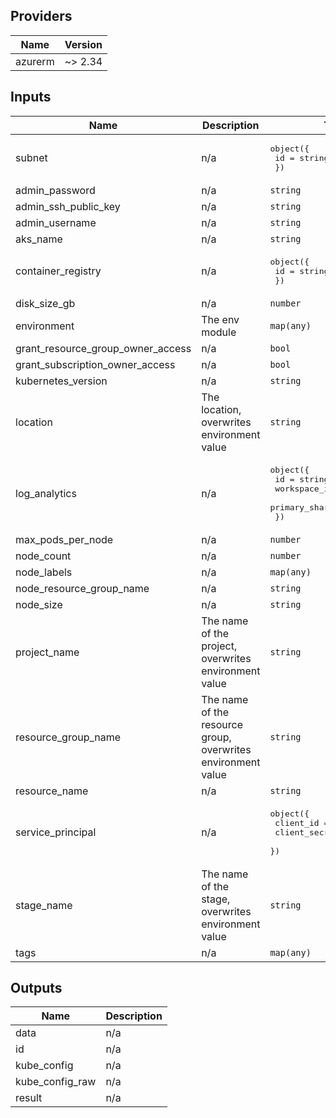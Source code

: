 ## Providers

| Name | Version |
|------|---------|
| azurerm | ~> 2.34 |

## Inputs

| Name | Description | Type | Default | Required |
|------|-------------|------|---------|:--------:|
| subnet | n/a | <pre>object({<br>    id = string<br>  })</pre> | n/a | yes |
| admin\_password | n/a | `string` | `null` | no |
| admin\_ssh\_public\_key | n/a | `string` | `null` | no |
| admin\_username | n/a | `string` | `"remoteuser"` | no |
| aks\_name | n/a | `string` | `""` | no |
| container\_registry | n/a | <pre>object({<br>    id = string<br>  })</pre> | `null` | no |
| disk\_size\_gb | n/a | `number` | `32` | no |
| environment | The env module | `map(any)` | `{}` | no |
| grant\_resource\_group\_owner\_access | n/a | `bool` | `false` | no |
| grant\_subscription\_owner\_access | n/a | `bool` | `false` | no |
| kubernetes\_version | n/a | `string` | `"1.18.6"` | no |
| location | The location, overwrites environment value | `string` | `"*"` | no |
| log\_analytics | n/a | <pre>object({<br>    id                 = string<br>    workspace_id       = string<br>    primary_shared_key = string<br>  })</pre> | `null` | no |
| max\_pods\_per\_node | n/a | `number` | `30` | no |
| node\_count | n/a | `number` | `1` | no |
| node\_labels | n/a | `map(any)` | `{}` | no |
| node\_resource\_group\_name | n/a | `string` | `null` | no |
| node\_size | n/a | `string` | `"Standard_D2s_v3"` | no |
| project\_name | The name of the project, overwrites environment value | `string` | `"*"` | no |
| resource\_group\_name | The name of the resource group, overwrites environment value | `string` | `"*"` | no |
| resource\_name | n/a | `string` | `""` | no |
| service\_principal | n/a | <pre>object({<br>    client_id     = string<br>    client_secret = string<br>  })</pre> | `null` | no |
| stage\_name | The name of the stage, overwrites environment value | `string` | `"*"` | no |
| tags | n/a | `map(any)` | `{}` | no |

## Outputs

| Name | Description |
|------|-------------|
| data | n/a |
| id | n/a |
| kube\_config | n/a |
| kube\_config\_raw | n/a |
| result | n/a |

